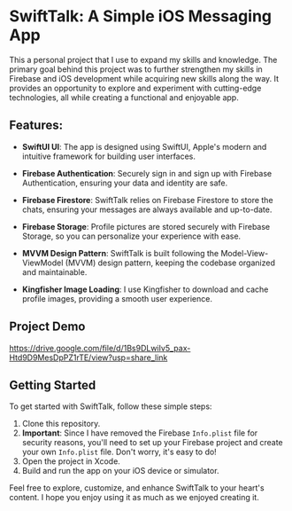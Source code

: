 # SwiftTalk: A Simple iOS Messaging App

This a personal project that I use to expand my skills and knowledge. The primary goal behind this project was to further strengthen my skills in Firebase and iOS development while acquiring new skills along the way. It provides an opportunity to explore and experiment with cutting-edge technologies, all while creating a functional and enjoyable app.

## Features:

- **SwiftUI UI**: The app is designed using SwiftUI, Apple's modern and intuitive framework for building user interfaces.

- **Firebase Authentication**: Securely sign in and sign up with Firebase Authentication, ensuring your data and identity are safe.

- **Firebase Firestore**: SwiftTalk relies on Firebase Firestore to store the chats, ensuring your messages are always available and up-to-date.

- **Firebase Storage**: Profile pictures are stored securely with Firebase Storage, so you can personalize your experience with ease.

- **MVVM Design Pattern**: SwiftTalk is built following the Model-View-ViewModel (MVVM) design pattern, keeping the codebase organized and maintainable.

- **Kingfisher Image Loading**: I use Kingfisher to download and cache profile images, providing a smooth user experience.

## Project Demo 
https://drive.google.com/file/d/1Bs9DLwiIv5_pax-Htd9D9MesDpPZ1rTE/view?usp=share_link

## Getting Started

To get started with SwiftTalk, follow these simple steps:

1. Clone this repository.
2. **Important**: Since I have removed the Firebase `Info.plist` file for security reasons, you'll need to set up your Firebase project and create your own `Info.plist` file. Don't worry, it's easy to do!
3. Open the project in Xcode.
4. Build and run the app on your iOS device or simulator.

Feel free to explore, customize, and enhance SwiftTalk to your heart's content. I hope you enjoy using it as much as we enjoyed creating it.


